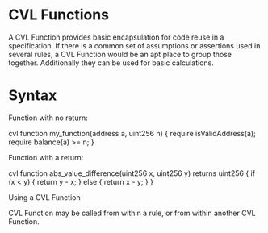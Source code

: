 # CVL Functions

A CVL Function provides basic encapsulation for code reuse in a specification. If there is a common set of assumptions or assertions used in several rules, a CVL Function would be an apt place to group those together. Additionally they can be used for basic calculations.

# Syntax

Function with no return:

cvl function my_function(address a, uint256 n) { require isValidAddress(a); require balance(a) >= n; }

Function with a return:

cvl function abs_value_difference(uint256 x, uint256 y) returns uint256 { if (x < y) { return y - x; } else { return x - y; } }

Using a CVL Function

CVL Function may be called from within a rule, or from within another CVL Function.